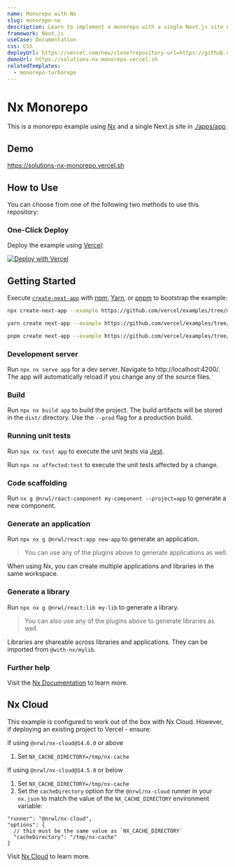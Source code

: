 ```yaml
---
name: Monorepo with Nx
slug: monorepo-nx
description: Learn to implement a monorepo with a single Next.js site using Nx.
framework: Next.js
useCase: Documentation
css: CSS
deployUrl: https://vercel.com/new/clone?repository-url=https://github.com/vercel/examples/tree/main/solutions/nx-monorepo&project-name=nx-monorepo&output-directory=dist%2Fapps%2Fapp%2F.next&build-command=npx%20nx%20build%20app%20--prod&ignore-command=npx%20nx-ignore%20app&repository-name=nx-monorepo
demoUrl: https://solutions-nx-monorepo.vercel.sh
relatedTemplates:
  - monorepo-turborepo
---
```


# Nx Monorepo

This is a monorepo example using [Nx](https://nx.dev) and a single Next.js site in [./apps/app](./apps/app).

## Demo

https://solutions-nx-monorepo.vercel.sh

## How to Use

You can choose from one of the following two methods to use this repository:

### One-Click Deploy

Deploy the example using [Vercel](https://vercel.com?utm_source=github&utm_medium=readme&utm_campaign=vercel-examples):

[![Deploy with Vercel](https://vercel.com/button)](https://vercel.com/new/git/external?repository-url=https://github.com/vercel/examples/tree/main/solutions/nx-monorepo&project-name=nx-monorepo&output-directory=dist%2Fapps%2Fapp%2F.next&build-command=npx%20nx%20build%20app%20--prod&ignore-command=npx%20nx-ignore%20app&repository-name=nx-monorepo)

## Getting Started

Execute [`create-next-app`](https://github.com/vercel/next.js/tree/canary/packages/create-next-app) with [npm](https://docs.npmjs.com/cli/init), [Yarn](https://yarnpkg.com/lang/en/docs/cli/create/), or [pnpm](https://pnpm.io) to bootstrap the example:

```bash
npx create-next-app --example https://github.com/vercel/examples/tree/main/solutions/nx-monorepo nx-monorepo
```

```bash
yarn create next-app --example https://github.com/vercel/examples/tree/main/solutions/nx-monorepo nx-monorepo
```

```bash
pnpm create next-app --example https://github.com/vercel/examples/tree/main/solutions/nx-monorepo nx-monorepo
```

### Development server

Run `npx nx serve app` for a dev server. Navigate to http://localhost:4200/. The app will automatically reload if you change any of the source files.

### Build

Run `npx nx build app` to build the project. The build artifacts will be stored in the `dist/` directory. Use the `--prod` flag for a production build.

### Running unit tests

Run `npx nx test app` to execute the unit tests via [Jest](https://jestjs.io).

Run `npx nx affected:test` to execute the unit tests affected by a change.

### Code scaffolding

Run `nx g @nrwl/react:component my-component --project=app` to generate a new component.

### Generate an application

Run `npx nx g @nrwl/react:app new-app` to generate an application.

> You can use any of the plugins above to generate applications as well.

When using Nx, you can create multiple applications and libraries in the same workspace.

### Generate a library

Run `npx nx g @nrwl/react:lib my-lib` to generate a library.

> You can also use any of the plugins above to generate libraries as well.

Libraries are shareable across libraries and applications. They can be imported from `@with-nx/mylib`.

### Further help

Visit the [Nx Documentation](https://nx.dev) to learn more.

## Nx Cloud

This example is configured to work out of the box with Nx Cloud. However, if deploying an existing project to Vercel - ensure:

If using `@nrwl/nx-cloud@14.6.0` or above

1. Set `NX_CACHE_DIRECTORY=/tmp/nx-cache`

If using `@nrwl/nx-cloud@14.5.0` or below

1. Set `NX_CACHE_DIRECTORY=/tmp/nx-cache`
2. Set the `cacheDirectory` option for the `@nrwl/nx-cloud` runner in your `nx.json` to match the value of the `NX_CACHE_DIRECTORY` environment variable:

```jsonc
"runner": "@nrwl/nx-cloud",
"options": {
  // this must be the same value as `NX_CACHE_DIRECTORY`
  "cacheDirectory": "/tmp/nx-cache"
}
```

Visit [Nx Cloud](https://nx.app/) to learn more.
